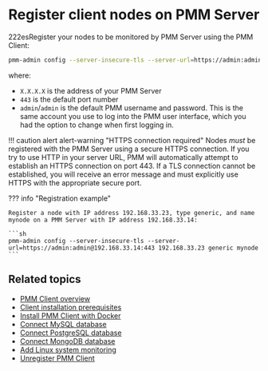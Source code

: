 # Register client nodes on PMM Server

222esRegister your nodes to be monitored by PMM Server using the PMM Client:

```sh
pmm-admin config --server-insecure-tls --server-url=https://admin:admin@X.X.X.X:443
```

where: 

- `X.X.X.X` is the address of your PMM Server
- `443` is the default port number
- `admin`/`admin` is the default PMM username and password. This is the same account you use to log into the PMM user interface, which you had the option to change when first logging in.

!!! caution alert alert-warning "HTTPS connection required"
    Nodes *must* be registered with the PMM Server using a secure HTTPS connection. If you try to use HTTP in your server URL, PMM will automatically attempt to establish an HTTPS connection on port 443. If a TLS connection cannot be established, you will receive an error message and must explicitly use HTTPS with the appropriate secure port.

??? info "Registration example"

    Register a node with IP address 192.168.33.23, type generic, and name mynode on a PMM Server with IP address 192.168.33.14:

    ```sh
    pmm-admin config --server-insecure-tls --server-url=https://admin:admin@192.168.33.14:443 192.168.33.23 generic mynode
    ```

## Related topics

- [PMM Client overview](../install-pmm-client/index.md) 
- [Client installation prerequisites](../install-pmm-client/prerequisites.md) 
- [Install PMM Client with Docker](../install-pmm-client/docker.md) 
- [Connect MySQL database](../install-pmm-client/connect-database/mysql/mysql.md)
- [Connect PostgreSQL database](../install-pmm-client/connect-database/postgresql.md) 
- [Connect MongoDB database](../install-pmm-client/connect-database/mongodb.md)
- [Add Linux system monitoring](../install-pmm-client/connect-database/linux.md) 
- [Unregister PMM Client](../../uninstall-pmm/unregister_client.md)
